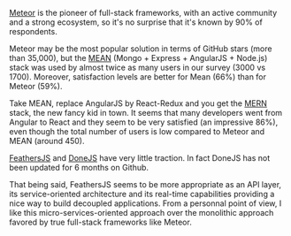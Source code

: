 [Meteor](http://meteor.com/) is the pioneer of full-stack frameworks, with an active community and a strong ecosystem, so it's no surprise that it's known by 90% of respondents.

Meteor may be the most popular solution in terms of GitHub stars (more than 35,000), but the [MEAN](http://mean.io/) (Mongo + Express + AngularJS + Node.js) stack was used by almost twice as many users in our survey (3000 vs 1700). Moreover, satisfaction levels are better for Mean (66%) than for Meteor (59%).

Take MEAN, replace AngularJS by React-Redux and you get the [MERN](http://mern.io/) stack, the new fancy kid in town. It seems that many developers went from Angular to React and they seem to be very satisfied (an impressive 86%), even though the total number of users is low compared to Meteor and MEAN (around 450).

[FeathersJS](http://feathersjs.com/) and [DoneJS](https://donejs.com/) have very little traction. In fact DoneJS has not been updated for 6 months on Github.

That being said, FeathersJS seems to be more appropriate as an API layer, its service-oriented architecture and its real-time capabilities providing a nice way to build decoupled applications. From a personnal point of view, I like this micro-services-oriented approach over the monolithic approach favored by true full-stack frameworks like Meteor.